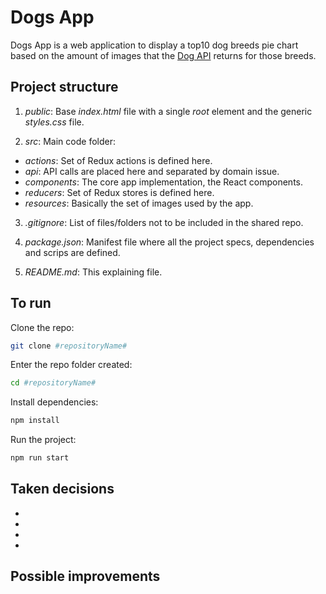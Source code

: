 # Dogs App

Dogs App is a web application to display a top10 dog breeds pie chart based on the amount of images that the [Dog API](https://dog.ceo/dog-api/documentation/) returns for those breeds.

## Project structure

1. _public_: Base _index.html_ file with a single _root_ element and the generic _styles.css_ file.

2. _src_: Main code folder:

* _actions_: Set of Redux actions is defined here.
* _api_: API calls are placed here and separated by domain issue. 
* _components_: The core app implementation, the React components. 
* _reducers_: Set of Redux stores is defined here.
* _resources_: Basically the set of images used by the app. 

3. _.gitignore_: List of files/folders not to be included in the shared repo.

4. _package.json_: Manifest file where all the project specs, dependencies and scrips are defined.

5. _README.md_: This explaining file.

## To run

Clone the repo:
```bash
git clone #repositoryName#
```
Enter the repo folder created:
```bash
cd #repositoryName#
```
Install dependencies:
```bash
npm install
```
Run the project:
```bash
npm run start
```

## Taken decisions

-  
- 
-
-

## Possible improvements



